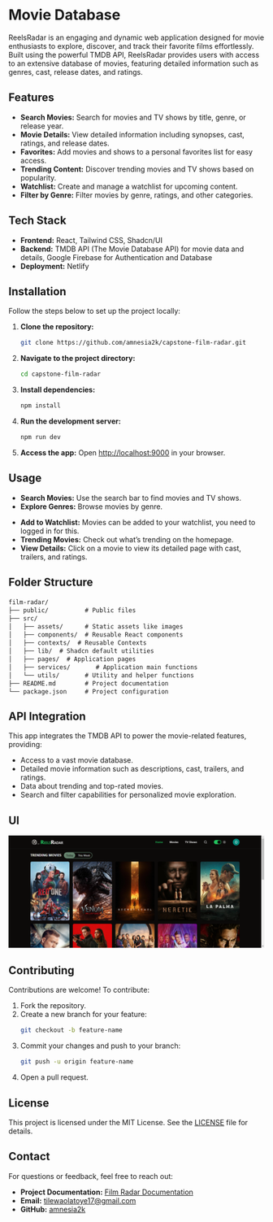 # Movie Database

ReelsRadar is an engaging and dynamic web application designed for movie enthusiasts to explore, discover, and track their favorite films effortlessly. Built using the powerful TMDB API, ReelsRadar provides users with access to an extensive database of movies, featuring detailed information such as genres, cast, release dates, and ratings.

## Features

- **Search Movies:** Search for movies and TV shows by title, genre, or release year.
- **Movie Details:** View detailed information including synopses, cast, ratings, and release dates.
- **Favorites:** Add movies and shows to a personal favorites list for easy access.
- **Trending Content:** Discover trending movies and TV shows based on popularity.
- **Watchlist:** Create and manage a watchlist for upcoming content.
- **Filter by Genre:** Filter movies by genre, ratings, and other categories.

## Tech Stack

- **Frontend:** React, Tailwind CSS, Shadcn/UI
- **Backend:** TMDB API (The Movie Database API) for movie data and details, Google Firebase for Authentication and Database
- **Deployment:** Netlify

## Installation

Follow the steps below to set up the project locally:

1. **Clone the repository:**

   ```bash
   git clone https://github.com/amnesia2k/capstone-film-radar.git
   ```

2. **Navigate to the project directory:**

   ```bash
   cd capstone-film-radar
   ```

3. **Install dependencies:**

   ```bash
   npm install
   ```

4. **Run the development server:**

   ```bash
   npm run dev
   ```

5. **Access the app:**
   Open [http://localhost:9000](http://localhost:9000) in your browser.

## Usage

- **Search Movies:** Use the search bar to find movies and TV shows.
- **Explore Genres:** Browse movies by genre. <!-- and filter them by ratings or release dates. -->
<!-- - **Add to Favorites:** Click the heart icon to save movies to your favorites list. -->
- **Add to Watchlist:** Movies can be added to your watchlist, you need to logged in for this.
- **Trending Movies:** Check out what’s trending on the homepage.
- **View Details:** Click on a movie to view its detailed page with cast, trailers, and ratings.

## Folder Structure

```
film-radar/
├── public/          # Public files
├── src/
│   ├── assets/      # Static assets like images
│   ├── components/  # Reusable React components
│   ├── contexts/  # Reusable Contexts
│   ├── lib/  # Shadcn default utilities
│   ├── pages/  # Application pages
│   ├── services/       # Application main functions
│   └── utils/       # Utility and helper functions
├── README.md        # Project documentation
└── package.json     # Project configuration
```

## API Integration

This app integrates the TMDB API to power the movie-related features, providing:

- Access to a vast movie database.
- Detailed movie information such as descriptions, cast, trailers, and ratings.
- Data about trending and top-rated movies.
- Search and filter capabilities for personalized movie exploration.

## UI

![ReelsRadar_UI_Screenshot](/public/ui_screenshot.png)

## Contributing

Contributions are welcome! To contribute:

1. Fork the repository.
2. Create a new branch for your feature:
   ```bash
   git checkout -b feature-name
   ```
3. Commit your changes and push to your branch:
   ```bash
   git push -u origin feature-name
   ```
4. Open a pull request.

## License

This project is licensed under the MIT License. See the [LICENSE](./LICENSE) file for details.

## Contact

For questions or feedback, feel free to reach out:

- **Project Documentation:** [Film Radar Documentation](https://docs.google.com/document/d/1q_Gc8wkJJfybNzDrqdFjBqnnXI268CSfgbt_gwGO5aE/edit?usp=sharing)
- **Email:** tilewaolatoye17@gmail.com
- **GitHub:** [amnesia2k](https://github.com/amnesia2k)
